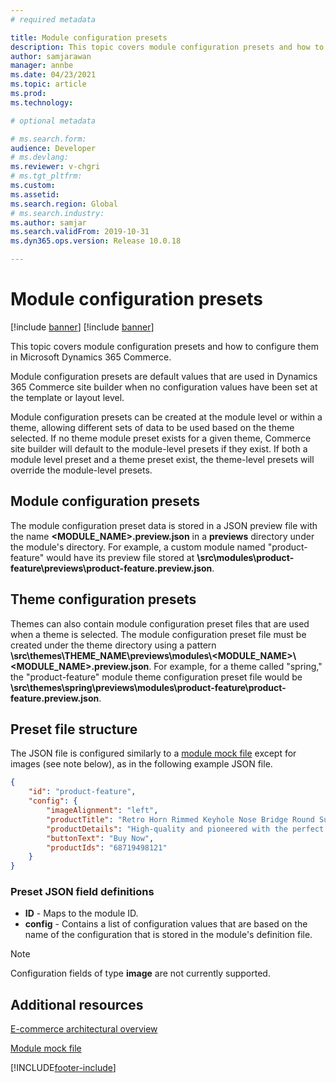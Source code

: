 ```yaml
---
# required metadata

title: Module configuration presets
description: This topic covers module configuration presets and how to configure them in Microsoft Dynamics 365 Commerce.
author: samjarawan
manager: annbe
ms.date: 04/23/2021
ms.topic: article
ms.prod: 
ms.technology: 

# optional metadata

# ms.search.form: 
audience: Developer
# ms.devlang: 
ms.reviewer: v-chgri
# ms.tgt_pltfrm: 
ms.custom: 
ms.assetid: 
ms.search.region: Global
# ms.search.industry: 
ms.author: samjar
ms.search.validFrom: 2019-10-31
ms.dyn365.ops.version: Release 10.0.18

---
```

# Module configuration presets

[!include [banner](../includes/banner.md)]
[!include [banner](../includes/preview-banner.md)]

This topic covers module configuration presets and how to configure them in Microsoft Dynamics 365 Commerce.

Module configuration presets are default values that are used in Dynamics 365 Commerce site builder when no configuration values have been set at the template or layout level.

Module configuration presets can be created at the module level or within a theme, allowing different sets of data to be used based on the theme selected. If no theme module preset exists for a given theme, Commerce site builder will default to the module-level presets if they exist. If both a module level preset and a theme preset exist, the theme-level presets will override the module-level presets.

## Module configuration presets

The module configuration preset data is stored in a JSON preview file with the name **\<MODULE_NAME\>.preview.json** in a **previews** directory under the module's directory. For example, a custom module named "product-feature" would have its preview file stored at **\src\modules\product-feature\previews\product-feature.preview.json**.

## Theme configuration presets

Themes can also contain module configuration preset files that are used when a theme is selected. The module configuration preset file must be created under the theme directory using a pattern **\src\themes\THEME_NAME\previews\modules\\<MODULE_NAME\>\\<MODULE_NAME\>.preview.json**. For example, for a theme called "spring," the "product-feature" module theme configuration preset file would be **\src\themes\spring\previews\modules\product-feature\product-feature.preview.json**. 

## Preset file structure

The JSON file is configured similarly to a [module mock file](module-mock-file.md) except for images (see note below), as in the following example JSON file.

```json
{
    "id": "product-feature",
    "config": {
        "imageAlignment": "left",
        "productTitle": "Retro Horn Rimmed Keyhole Nose Bridge Round Sunglasses",
        "productDetails": "High-quality and pioneered with the perfect blend of timeless classic and modern technology with hint of old school glamor.",
        "buttonText": "Buy Now",
        "productIds": "68719498121"
    }
}
```
### Preset JSON field definitions

- **ID** - Maps to the module ID.
- **config** - Contains a list of configuration values that are based on the name of the configuration that is stored in the module's definition file.

> [!NOTE]
> Configuration fields of type **image** are not currently supported.

## Additional resources

[E-commerce architectural overview](architectural-overview.md)

[Module mock file](module-mock-file.md)


[!INCLUDE[footer-include](../../includes/footer-banner.md)]
